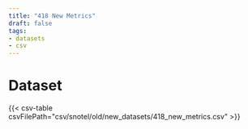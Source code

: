 ```yaml
---
title: "418 New Metrics"
draft: false
tags:
- datasets
- csv
---
```


# Dataset

{{< csv-table csvFilePath="csv/snotel/old/new_datasets/418_new_metrics.csv" >}}